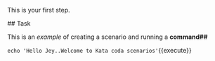 This is your first step.

## Task

This is an _example_ of creating a scenario and running a **command##**

`echo 'Hello Jey..Welcome to Kata coda scenarios'`{{execute}}
